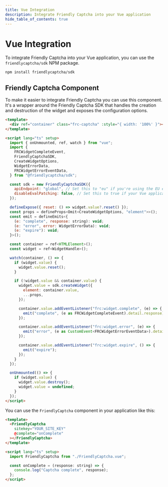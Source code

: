 ```yaml
---
title: Vue Integration
description: Integrate Friendly Captcha into your Vue application
hide_table_of_contents: true
---
```


# Vue Integration

To integrate Friendly Captcha into your Vue application, you can use the `friendlycaptcha/sdk` NPM package.

```bash
npm install friendlycaptcha/sdk
```

## Friendly Captcha Component

To make it easier to integrate Friendly Captcha you can use this component. It's a wrapper around the Friendly Captcha SDK that handles the creation and destruction of the widget and exposes the configuration options.

```html
<template>
  <div ref="container" class="frc-captcha" :style="{ width: '100%' }"></div>
</template>

<script lang="ts" setup>
  import { onUnmounted, ref, watch } from "vue";
  import {
    FRCWidgetCompleteEvent,
    FriendlyCaptchaSDK,
    CreateWidgetOptions,
    WidgetErrorData,
    FRCWidgetErrorEventData,
  } from "@friendlycaptcha/sdk";

  const sdk = new FriendlyCaptchaSDK({
    apiEndpoint: "global", // Set this to "eu" if you're using the EU endpoint.
    disableEvalPatching: false, // Set this to true if your Vue application uses eval in dev mode which is common in many frameworks.
  });

  defineExpose({ reset: () => widget.value?.reset() });
  const props = defineProps<Omit<CreateWidgetOptions, "element">>();
  const emit = defineEmits<{
    (e: "complete", response: string): void;
    (e: "error", error: WidgetErrorData): void;
    (e: "expire"): void;
  }>();

  const container = ref<HTMLElement>();
  const widget = ref<WidgetHandle>();

  watch(container, () => {
    if (widget.value) {
      widget.value.reset();
    }

    if (!widget.value && container.value) {
      widget.value = sdk.createWidget({
        element: container.value,
        ...props,
      });

      container.value.addEventListener("frc:widget.complete", (e) => {
        emit("complete", (e as FRCWidgetCompleteEvent).detail.response);
      });

      container.value.addEventListener("frc:widget.error", (e) => {
        emit("error", (e as CustomEvent<FRCWidgetErrorEventData>).detail.error);
      });

      container.value.addEventListener("frc:widget.expire", () => {
        emit("expire");
      });
    }
  });

  onUnmounted(() => {
    if (widget.value) {
      widget.value.destroy();
      widget.value = undefined;
    }
  });
</script>
```

You can use the `FriendlyCaptcha` component in your application like this:

```html
<template>
  <FriendlyCaptcha
    sitekey="YOUR_SITE_KEY"
    @complete="onComplete"
  ></FriendlyCaptcha>
</template>

<script lang="ts" setup>
  import FriendlyCaptcha from "./FriendlyCaptcha.vue";

  const onComplete = (response: string) => {
    console.log("Captcha complete", response);
  };
</script>
```
